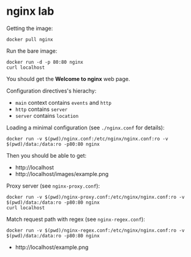 # nginx lab 

Getting the image:

```
docker pull nginx
```

Run the bare image:

```
docker run -d -p 80:80 nginx
curl localhost
```

You should get the **Welcome to nginx** web page.

Configuration directives's hierachy:
- `main` context contains `events` and `http`
- `http` contains `server`
- `server` contains `location`


Loading a minimal configuration (see `./nginx.conf` for details):
```
docker run -v $(pwd)/nginx.conf:/etc/nginx/nginx.conf:ro -v $(pwd)/data:/data:ro -p80:80 nginx
```

Then you should be able to get:
- http://localhost
- http://localhost/images/example.png

Proxy server (see `nginx-proxy.conf`):

```
docker run -v $(pwd)/nginx-proxy.conf:/etc/nginx/nginx.conf:ro -v $(pwd)/data:/data:ro -p80:80 nginx
curl localhost
```

Match request path with regex (see `nginx-regex.conf`):

```
docker run -v $(pwd)/nginx-regex.conf:/etc/nginx/nginx.conf:ro -v $(pwd)/data:/data:ro -p80:80 nginx
```

- http://localhost/example.png

